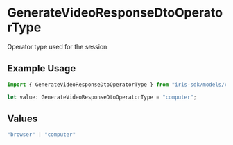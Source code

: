 # GenerateVideoResponseDtoOperatorType

Operator type used for the session

## Example Usage

```typescript
import { GenerateVideoResponseDtoOperatorType } from "iris-sdk/models/components";

let value: GenerateVideoResponseDtoOperatorType = "computer";
```

## Values

```typescript
"browser" | "computer"
```